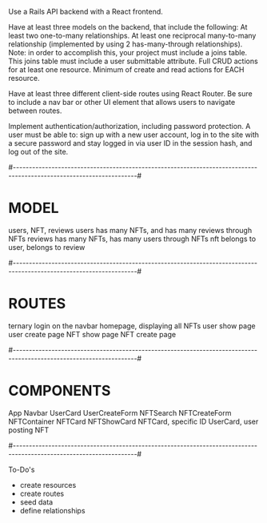 Use a Rails API backend with a React frontend.

Have at least three models on the backend, that include the following:
  At least two one-to-many relationships.
  At least one reciprocal many-to-many relationship (implemented by using 2 has-many-through relationships). Note: in order to accomplish this, your project must include a joins table. This joins table must include a user submittable attribute.
  Full CRUD actions for at least one resource.
  Minimum of create and read actions for EACH resource.

Have at least three different client-side routes using React Router. Be sure to include a nav bar or other UI element that       allows users to navigate between routes.

Implement authentication/authorization, including password protection. A user must be able to:
  sign up with a new user account,
  log in to the site with a secure password and stay logged in via user ID in the session hash, and
  log out of the site.

#--------------------------------------------------------------------------------------------------------------------#

# MODEL #
  users, NFT, reviews
    users has many NFTs, and has many reviews through NFTs
    reviews has many NFTs, has many users through NFTs
    nft belongs to user, belongs to review

#--------------------------------------------------------------------------------------------------------------------#

# ROUTES #
  ternary login on the navbar
  homepage, displaying all NFTs
  user show page
  user create page
  NFT show page
  NFT create page

#--------------------------------------------------------------------------------------------------------------------#

# COMPONENTS #
 App
   Navbar
     UserCard
     UserCreateForm
   NFTSearch
   NFTCreateForm
   NFTContainer
     NFTCard
   NFTShowCard
     NFTCard, specific ID
     UserCard, user posting NFT

#--------------------------------------------------------------------------------------------------------------------#

To-Do's
 - create resources
 - create routes
 - seed data
 - define relationships
